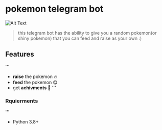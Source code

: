 # pokemon telegram bot 
![Alt Text](https://upload.wikimedia.org/wikipedia/commons/thumb/9/98/International_Pok%C3%A9mon_logo.svg/1200px-International_Pok%C3%A9mon_logo.svg.png)
> this telegram bot has the ability to give you a random pokemon(or shiny pokemon) that you can feed and raise as your own :)
## Features
'''
+ **raise** the pokemon 🔥
+ **feed** the pokemon 😋
+ get **achivments** 💫
'''
### Rquierments 
'''
+ Python 3.8+
